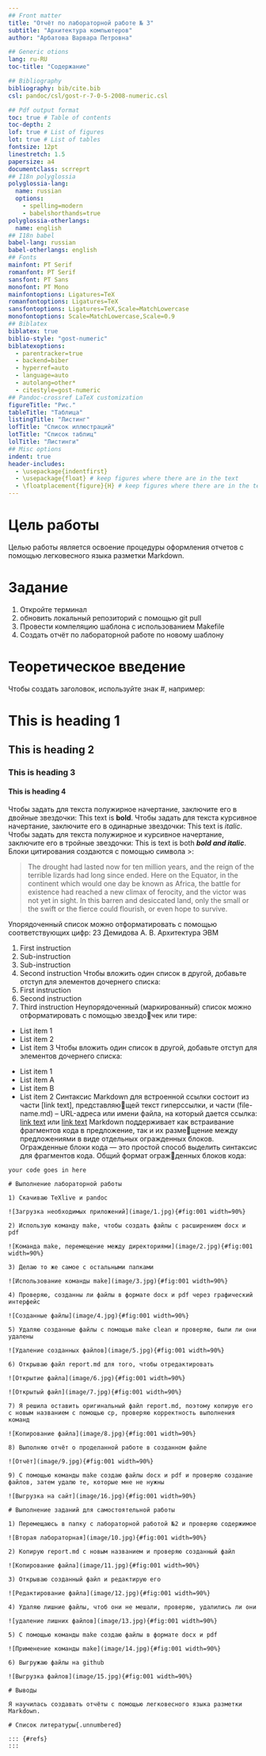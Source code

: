 ```yaml
---
## Front matter
title: "Отчёт по лабораторной работе № 3"
subtitle: "Архитектура компьютеров"
author: "Арбатова Варвара Петровна"

## Generic otions
lang: ru-RU
toc-title: "Содержание"

## Bibliography
bibliography: bib/cite.bib
csl: pandoc/csl/gost-r-7-0-5-2008-numeric.csl

## Pdf output format
toc: true # Table of contents
toc-depth: 2
lof: true # List of figures
lot: true # List of tables
fontsize: 12pt
linestretch: 1.5
papersize: a4
documentclass: scrreprt
## I18n polyglossia
polyglossia-lang:
  name: russian
  options:
	- spelling=modern
	- babelshorthands=true
polyglossia-otherlangs:
  name: english
## I18n babel
babel-lang: russian
babel-otherlangs: english
## Fonts
mainfont: PT Serif
romanfont: PT Serif
sansfont: PT Sans
monofont: PT Mono
mainfontoptions: Ligatures=TeX
romanfontoptions: Ligatures=TeX
sansfontoptions: Ligatures=TeX,Scale=MatchLowercase
monofontoptions: Scale=MatchLowercase,Scale=0.9
## Biblatex
biblatex: true
biblio-style: "gost-numeric"
biblatexoptions:
  - parentracker=true
  - backend=biber
  - hyperref=auto
  - language=auto
  - autolang=other*
  - citestyle=gost-numeric
## Pandoc-crossref LaTeX customization
figureTitle: "Рис."
tableTitle: "Таблица"
listingTitle: "Листинг"
lofTitle: "Список иллюстраций"
lotTitle: "Список таблиц"
lolTitle: "Листинги"
## Misc options
indent: true
header-includes:
  - \usepackage{indentfirst}
  - \usepackage{float} # keep figures where there are in the text
  - \floatplacement{figure}{H} # keep figures where there are in the text
---
```


# Цель работы

Целью работы является освоение процедуры оформления отчетов с помощью легковесного языка разметки Markdown.

# Задание

1. Откройте терминал
2. обновить локальный репозиторий с помощью git pull
3. Провести компеляцию шаблона с использованием Makefile
4. Создать отчёт по лабораторной работе по новому шаблону

# Теоретическое введение

Чтобы создать заголовок, используйте знак #, например:
# This is heading 1
## This is heading 2
### This is heading 3
#### This is heading 4
Чтобы задать для текста полужирное начертание, заключите его в двойные звездочки:
This text is **bold**.
Чтобы задать для текста курсивное начертание, заключите его в одинарные звездочки:
This text is *italic*.
Чтобы задать для текста полужирное и курсивное начертание, заключите его в тройные
звездочки:
This is text is both ***bold and italic***.
Блоки цитирования создаются с помощью символа >:
> The drought had lasted now for ten million years, and the reign of the
terrible lizards had long since ended. Here on the Equator, in the
continent which would one day be known as Africa, the battle for existence
had reached a new climax of ferocity, and the victor was not yet in sight.
In this barren and desiccated land, only the small or the swift or the
fierce could flourish, or even hope to survive.

Упорядоченный список можно отформатировать с помощью соответствующих цифр:
23 Демидова А. В.
Архитектура ЭВМ
1. First instruction
1. Sub-instruction
1. Sub-instruction
1. Second instruction
Чтобы вложить один список в другой, добавьте отступ для элементов дочернего списка:
1. First instruction
1. Second instruction
1. Third instruction
Неупорядоченный (маркированный) список можно отформатировать с помощью звездочек или тире:
* List item 1
* List item 2
* List item 3
Чтобы вложить один список в другой, добавьте отступ для элементов дочернего списка:
- List item 1
- List item A
- List item B
- List item 2
Синтаксис Markdown для встроенной ссылки состоит из части [link text], представляющей текст гиперссылки, и части (file-name.md) – URL-адреса или имени файла, на который
дается ссылка:
[link text](file-name.md)
или
[link text](http://example.com/ "Необязательная подсказка")
Markdown поддерживает как встраивание фрагментов кода в предложение, так и их размещение между предложениями в виде отдельных огражденных блоков. Огражденные блоки
кода — это простой способ выделить синтаксис для фрагментов кода. Общий формат огражденных блоков кода:
``` language
your code goes in here

# Выполнение лабораторной работы

1) Скачиваю TeXlive и pandoc

![Загрузка необходимых приложений](image/1.jpg){#fig:001 width=90%}

2) Использую команду make, чтобы создать файлы с расширением docx и pdf

![Команда make, перемещение между директориями](image/2.jpg){#fig:001 width=90%}

3) Делаю то же самое с остальными папками

![Использование команды make](image/3.jpg){#fig:001 width=90%}

4) Проверяю, созданны ли файлы в формате docx и pdf через графический интерфейс

![Созданные файлы](image/4.jpg){#fig:001 width=90%}

5) Удаляю созданные файлы с помощью make clean и проверяю, были ли они удалены

![Удаление созданных файлов](image/5.jpg){#fig:001 width=90%}

6) Открываю файл report.md для того, чтобы отредактировать

![Открытие файла](image/6.jpg){#fig:001 width=90%}

![Открытый файл](image/7.jpg){#fig:001 width=90%}

7) Я решила оставить оригинальный файл report.md, поэтому копирую его с новым названием с помощью cp, проверяю корректность выполнения команд

![Копирование файла](image/8.jpg){#fig:001 width=90%}

8) Выполняю отчёт о проделанной работе в созданном файле

![Отчёт](image/9.jpg){#fig:001 width=90%}

9) C помощью команды make создаю файлы docx и pdf и проверяю создание файлов, затем удалю те, которые мне не нужны

![Выгрузка на сайт](image/16.jpg){#fig:001 width=90%}

# Выполнение заданий для самостоятельной работы

1) Перемещаюсь в папку с лабораторной работой №2 и проверяю содержимое

![Вторая лабораторная](image/10.jpg){#fig:001 width=90%}

2) Копирую report.md с новым названием и проверяю созданный файл

![Копирование файла](image/11.jpg){#fig:001 width=90%}

3) Открываю созданный файл и редактирую его

![Редактирование файла](image/12.jpg){#fig:001 width=90%}

4) Удаляю лишние файлы, чтоб они не мешали, проверяю, удалились ли они

![удаление лишних файлов](image/13.jpg){#fig:001 width=90%}

5) С помощью команды make создаю файлы в формате docx и pdf

![Применение команды make](image/14.jpg){#fig:001 width=90%}

6) Выгружаю файлы на github

![Выгрузка файлов](image/15.jpg){#fig:001 width=90%}

# Выводы

Я научилась создавать отчёты с помощью легковесного языка разметки Markdown.

# Список литературы{.unnumbered}

::: {#refs}
:::
